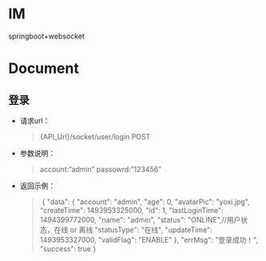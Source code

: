 # IM
springboot+websocket
# Document
## 登录
* 请求url：
  > {API_Url}/socket/user/login
  > POST
* 参数说明：
  > account:”admin”
  > passowrd:”123456”
* 返回示例：
  > <p> { "data": {
  >  "account": "admin",
  >  "age": 0,
  >  "avatarPic": "yoxi.jpg",
  >  "createTime": 1493953325000,
  >  "id": 1,
  >  "lastLoginTime": 1494399772000,
  >  "name": "admin",
  >  "status": "ONLINE",//用户状态，在线 or 离线
  >  "statusType": "在线",
  >  "updateTime": 1493953327000,
  >  "validFlag": "ENABLE"
  > },
  > "errMsg": "登录成功！",
  > "success": true
  > }
  > </p>

 
